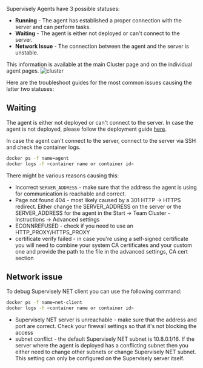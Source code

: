 Supervisely Agents have 3 possible statuses:

- **Running** - The agent has established a proper connection with the server and can perform tasks.
- **Waiting** - The agent is either not deployed or can't connect to the server.
- **Network Issue** - The connection between the agent and the server is unstable.

This information is available at the main Cluster page and on the individual agent pages.
![cluster](https://user-images.githubusercontent.com/48245050/227490463-e723ce70-1f02-4abe-b02b-3dd073cba87d.png)

Here are the troubleshoot guides for the most common issues causing the latter two statuses:

## Waiting
The agent is either not deployed or can't connect to the server.
In case the agent is not deployed, please follow the deployment guide [here](../add_delete_node/add_delete_node.md).

In case the agent can't connect to the server,  connect to the server via SSH and check the container logs.
```bash
docker ps -f name=agent
docker logs -f <container name or container id>
```

There might be various reasons causing this:
- Incorrect `SERVER_ADDRESS` - make sure that the address the agent is using for communication is reachable and correct.
- Page not found 404 - most likely caused by a 301 HTTP -> HTTPS redirect. Either change the SERVER_ADDRESS on the server or the SERVER_ADDRESS for the agent in the Start -> Team Cluster - Instructions -> Advanced settings
- ECONNREFUSED - check if you need to use an HTTP_PROXY/HTTPS_PROXY
- certificate verify failed - in case you're using a self-signed certificate you will need to combine your system CA certificates and your custom one and provide the path to the file in the advanced settings, CA cert section

## Network issue
To debug Supervisely NET client you can use the following command:
```bash
docker ps -f name=net-client
docker logs -f <container name or container id>
```

- Supervisely NET server is unreachable - make sure that the address and port are correct. Check your firewall settings so that it's not blocking the access
- subnet conflict - the default Supervisely NET subnet is 10.8.0.1/16. If the server where the agent is deployed has a conflicting subnet then you either need to change other subnets or change Supervisely NET subnet. This setting can only be configured on the Supervisely server itself.
